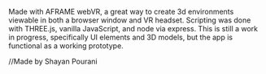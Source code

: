 Made with AFRAME webVR, a great way to create 3d environments viewable in both  a browser window and VR headset. Scripting was done with THREE.js, vanilla JavaScript, and node via express. This is still a work in progress, specifically UI elements and 3D models, but the app is functional as a working prototype.

//Made by Shayan Pourani